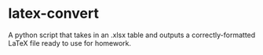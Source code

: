 # latex-convert

A python script that takes in an .xlsx table and outputs a correctly-formatted LaTeX file ready to use for homework.